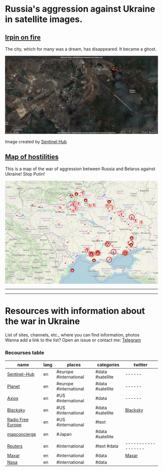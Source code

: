 # Russia's aggression against Ukraine in satellite images.

## [Irpin on fire](https://sergeyshchus.github.io/Ukraine-War-Info/map/irpin/map.html)

The city, which for many was a dream, has disappeared. It became a ghost.

<a href="https://sergeyshchus.github.io/Ukraine-War-Info/map/irpin.html"><img width="1241" alt="Irpin march 23" src="https://github.com/SergeyShchus/Ukraine-War-Info/blob/main/satelliteimages/irpin_march23.jpeg?raw=true"></a>

Image created by [Sentinel Hub](https://sentinelshare.page.link/6NmG)



## [Map of hostilities](https://sergeyshchus.github.io/Ukraine-War-Info/map/irpin/map.html)

This is a map of the war of aggression between Russia and Belarus against Ukraine! Stop Putin!

<a href="https://sergeyshchus.github.io/WAR"><img width="1241" alt="Map of hostilities" src="https://github.com/SergeyShchus/WAR/blob/main/image/warmap.png?raw=true"></a>





--------------





---------


# Resources with information about the war in Ukraine
List of sites, channels, etc., where you can find information, photos <br />
Wanna add a link to the list? Open an issue or contact me: [Telegram](http://t.me/shchus)

### Recourses table
| name | lang | places  | categories | twitter |
|------|----|------|------|------------------|
| [Sentinel-Hub](https://sentinel-hub.com/) | en | #europe #international | #data #satellite| ------|
| [Planet](https://www.planet.com/) | en | #europe #international | #data #satellite| ------|
| [Axios](https://www.axios.com/) | en | #US #international | #data| ------|
| [Blacksky](https://www.blacksky.com/) | en |#US #international|#data #satellite|[Blacksky](https://twitter.com/BlackSky_Inc)|
| [Radio Free Europe](https://www.rferl.org/) | en |#US #international|#text | |
| [mapconcierge](https://cesium.com/ion/stories/viewer/?id=ac46c90c-6460-4a80-825d-9f1ef14016c4) | en |#Japan|#data #satellite| |
|[Reuters](https://jp.reuters.com/news/picture/war-from-above-russias-invasion-of-ukrai-idJPRTS6IC8X) |en|#international|#text #data|------------------|
|[Maxar](https://maxar.com) |en|#international|#data|[Maxar](https://twitter.com/Maxar)|
|[Nasa](https://earthobservatory.nasa.gov/images/149602/west-lothian-shale-bings) |en|#international|#data||
